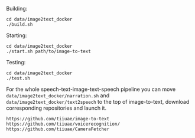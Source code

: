 Building:

	cd data/image2text_docker
	./build.sh
	
Starting:

	cd data/image2text_docker
	./start.sh path/to/image-to-text
	
Testing:

	cd data/image2text_docker
	./test.sh
	
For the whole speech-text-image-text-speech pipeline you can move `data/image2text_docker/narration.sh` and `data/image2text_docker/text2speech` to the top of image-to-text, download corresponding repositories and launch it.

	https://github.com/tiiuae/image-to-text
	https://github.com/tiiuae/voicerecognition/
	https://github.com/tiiuae/CameraFetcher
	
